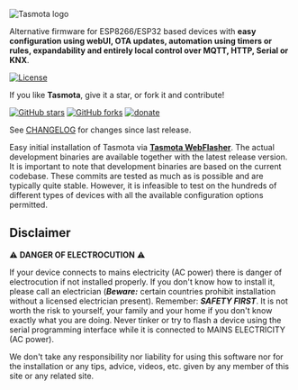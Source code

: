 ![Tasmota logo](https://github.com/arendst/Tasmota/blob/development/tools/logo/TASMOTA_FullLogo_Vector.svg)

Alternative firmware for ESP8266/ESP32 based devices with **easy configuration using webUI, OTA updates, automation using timers or rules, expandability and entirely local control over MQTT, HTTP, Serial or KNX**.

[![License](https://img.shields.io/github/license/arendst/Tasmota.svg)](LICENSE.txt)

If you like **Tasmota**, give it a star, or fork it and contribute!

[![GitHub stars](https://img.shields.io/github/stars/arendst/Tasmota.svg?style=social&label=Star)](https://github.com/arendst/Tasmota/stargazers)
[![GitHub forks](https://img.shields.io/github/forks/arendst/Tasmota.svg?style=social&label=Fork)](https://github.com/arendst/Tasmota/network)
[![donate](https://img.shields.io/badge/donate-PayPal-blue.svg)](https://paypal.me/tasmota)

See [CHANGELOG](https://github.com/arendst/Tasmota/blob/development/CHANGELOG.md) for changes since last release.

Easy initial installation of Tasmota via **[Tasmota WebFlasher](https://arendst.github.io/Tasmota/)**. The actual development binaries are available together with the latest release version. It is important to note that development binaries are based on the current codebase. These commits are tested as much as is possible and are typically quite stable. However, it is infeasible to test on the hundreds of different types of devices with all the available configuration options permitted.

## Disclaimer

:warning: **DANGER OF ELECTROCUTION** :warning:

If your device connects to mains electricity (AC power) there is danger of electrocution if not installed properly. If you don't know how to install it, please call an electrician (***Beware:*** certain countries prohibit installation without a licensed electrician present). Remember: _**SAFETY FIRST**_. It is not worth the risk to yourself, your family and your home if you don't know exactly what you are doing. Never tinker or try to flash a device using the serial programming interface while it is connected to MAINS ELECTRICITY (AC power).

We don't take any responsibility nor liability for using this software nor for the installation or any tips, advice, videos, etc. given by any member of this site or any related site.
